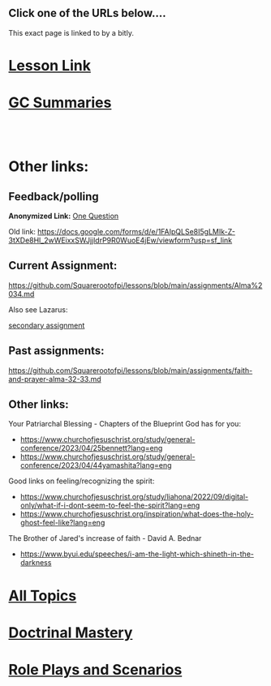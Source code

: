 ## Click one of the URLs below....

This exact page is linked to by a bitly.

# [Lesson Link](./topics/plan_of_salvation_and_Christ_nocomponentspropositions_linksonly.md)

# [GC Summaries](https://newsroom.churchofjesuschrist.org/article/april-2025-general-conference-talks-news-announcements)

<br>

<br>

# Other links:

## Feedback/polling

**Anonymized Link:** [One Question](https://docs.google.com/forms/d/e/1FAIpQLSd2yuXrYHJ3hRLTzjOzub4nYC3c_19BAYJJOKwFYBlACM27VQ/viewform)

Old link: 
https://docs.google.com/forms/d/e/1FAIpQLSe8I5gLMIk-Z-3tXDe8Hl_2wWEixxSWJjjldrP9R0WuoE4jEw/viewform?usp=sf_link

## Current Assignment: 
https://github.com/Squarerootofpi/lessons/blob/main/assignments/Alma%2034.md

Also see Lazarus: 

[secondary assignment](./assignments/marymarthalazarus.md)

## Past assignments:

https://github.com/Squarerootofpi/lessons/blob/main/assignments/faith-and-prayer-alma-32-33.md

## Other links:

Your Patriarchal Blessing - Chapters of the Blueprint God has for you:
- https://www.churchofjesuschrist.org/study/general-conference/2023/04/25bennett?lang=eng
- https://www.churchofjesuschrist.org/study/general-conference/2023/04/44yamashita?lang=eng

Good links on feeling/recognizing the spirit:
- https://www.churchofjesuschrist.org/study/liahona/2022/09/digital-only/what-if-i-dont-seem-to-feel-the-spirit?lang=eng
- https://www.churchofjesuschrist.org/inspiration/what-does-the-holy-ghost-feel-like?lang=eng

The Brother of Jared's increase of faith - David A. Bednar
- https://www.byui.edu/speeches/i-am-the-light-which-shineth-in-the-darkness


# [All Topics](./topics/topics.md)

# [Doctrinal Mastery](./doctrinal-mastery/doctrinal-mastery.md)

# [Role Plays and Scenarios](./roleplay-scenarios-to-others.md)

<!-- 
### Just a magic eye image...

![2533593002448896269 jpg](https://github.com/user-attachments/assets/e97d86b5-8dc0-4d95-a0f0-606ffe6d5071) -->

